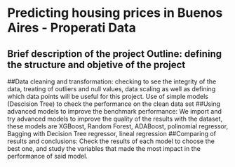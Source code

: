 # Predicting housing prices in Buenos Aires - Properati Data 
## Brief description of the project  Outline: defining the structure and objetive of the project
##Data cleaning and transformation: checking to see the integrity of the data, treating of outliers and null values, data scaling as well as  defining which data points will be useful for this project. Use of simple models (Descision Tree) to check the performance on the clean data set
##Using advanced models to improve the benchmark performance: We import and try advanced models to improve the quality of the results with the dataset, these models are XGBoost, Random Forest, ADABoost, polinomial regressor, Bagging with  Decision Tree regressor, lineal regression
##Comparing of results and conclusions: Check the results of each model to choose the best one, and study the variables that made the most impact in the performance of said model.
